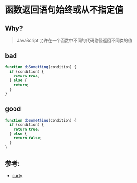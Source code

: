# 函数返回语句始终或从不指定值

## Why?

> JavaScript 允许在一个函数中不同的代码路径返回不同类的值

## bad

```js
function doSomething(condition) {
  if (condition) {
    return true;
  } else {
    return;
  }
}
```

## good

```js
function doSomething(condition) {
  if (condition) {
    return true;
  } else {
    return false;
  }
}
```

## 参考:

- [curly](https://eslint.org/docs/rules/curly)
